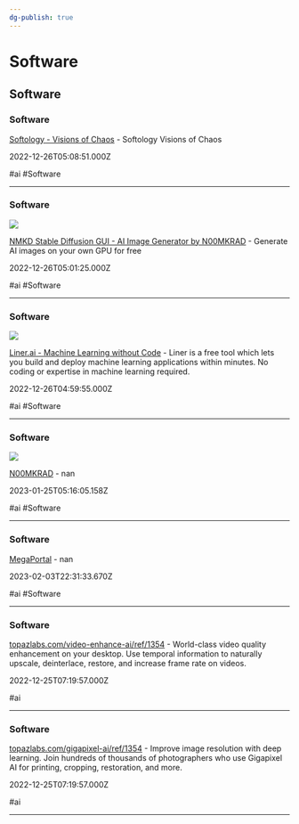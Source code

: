 ```yaml
---
dg-publish: true
---
```


# Software

## Software

### Software

[Softology - Visions of Chaos](https://softology.pro/voc.htm) - Softology Visions of Chaos

2022-12-26T05:08:51.000Z

#ai #Software

---

### Software

![](https://img.itch.zone/aW1nLzk5MzExMjIucG5n/original/EdzqKG.png)

[NMKD Stable Diffusion GUI - AI Image Generator by N00MKRAD](https://nmkd.itch.io/t2i-gui) - Generate AI images on your own GPU for free

2022-12-26T05:01:25.000Z

#ai #Software

---

### Software

![](https://liner.ai/image/banner.jpg)

[Liner.ai - Machine Learning without Code](https://liner.ai) - Liner is a free tool which lets you build and deploy machine learning applications within minutes. No coding or expertise in machine learning required.

2022-12-26T04:59:55.000Z

#ai #Software

---

### Software

![](https://img.itch.zone/aW1nLzk5MzExMjIucG5n/508x254%23mb/rwE%2FN1.png)

[N00MKRAD](https://nmkd.itch.io) - nan

2023-01-25T05:16:05.158Z

#ai #Software

---

### Software

[MegaPortal](https://www.getmegaportal.com) - nan

2023-02-03T22:31:33.670Z

#ai #Software

---

### Software

[topazlabs.com/video-enhance-ai/ref/1354](https://www.topazlabs.com/video-enhance-ai/ref/1354) - World-class video quality enhancement on your desktop. Use temporal information to naturally upscale, deinterlace, restore, and increase frame rate on videos.

2022-12-25T07:19:57.000Z

#ai

---

### Software

[topazlabs.com/gigapixel-ai/ref/1354](https://www.topazlabs.com/gigapixel-ai/ref/1354) - Improve image resolution with deep learning. Join hundreds of thousands of photographers who use Gigapixel AI for printing, cropping, restoration, and more.

2022-12-25T07:19:57.000Z

#ai

---
